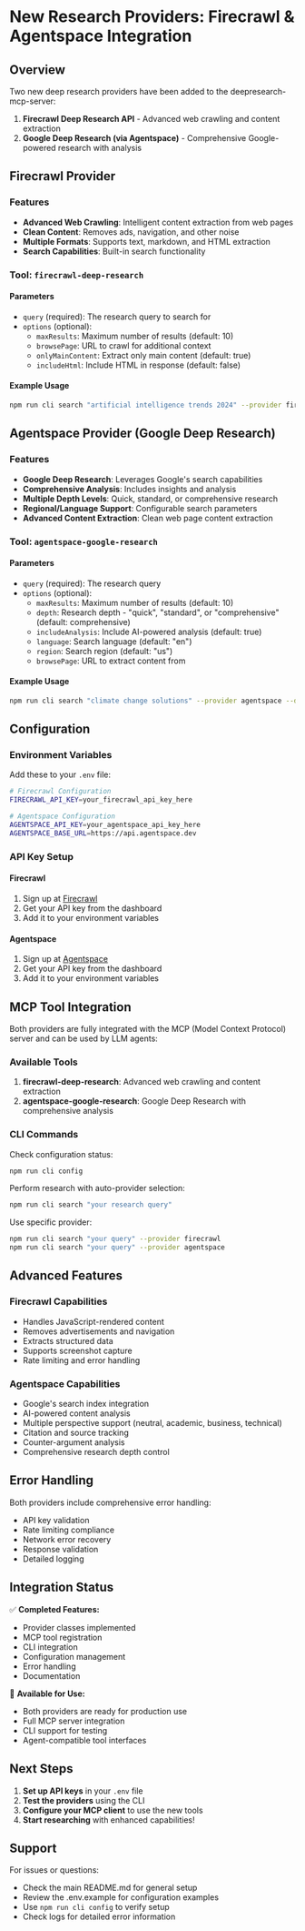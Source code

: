 # New Research Providers: Firecrawl & Agentspace Integration

## Overview

Two new deep research providers have been added to the deepresearch-mcp-server:

1. **Firecrawl Deep Research API** - Advanced web crawling and content extraction
2. **Google Deep Research (via Agentspace)** - Comprehensive Google-powered research with analysis

## Firecrawl Provider

### Features
- **Advanced Web Crawling**: Intelligent content extraction from web pages
- **Clean Content**: Removes ads, navigation, and other noise
- **Multiple Formats**: Supports text, markdown, and HTML extraction
- **Search Capabilities**: Built-in search functionality

### Tool: `firecrawl-deep-research`

#### Parameters
- `query` (required): The research query to search for
- `options` (optional):
  - `maxResults`: Maximum number of results (default: 10)
  - `browsePage`: URL to crawl for additional context
  - `onlyMainContent`: Extract only main content (default: true)
  - `includeHtml`: Include HTML in response (default: false)

#### Example Usage
```bash
npm run cli search "artificial intelligence trends 2024" --provider firecrawl
```

## Agentspace Provider (Google Deep Research)

### Features
- **Google Deep Research**: Leverages Google's search capabilities
- **Comprehensive Analysis**: Includes insights and analysis
- **Multiple Depth Levels**: Quick, standard, or comprehensive research
- **Regional/Language Support**: Configurable search parameters
- **Advanced Content Extraction**: Clean web page content extraction

### Tool: `agentspace-google-research`

#### Parameters
- `query` (required): The research query
- `options` (optional):
  - `maxResults`: Maximum number of results (default: 10)
  - `depth`: Research depth - "quick", "standard", or "comprehensive" (default: comprehensive)
  - `includeAnalysis`: Include AI-powered analysis (default: true)
  - `language`: Search language (default: "en")
  - `region`: Search region (default: "us")
  - `browsePage`: URL to extract content from

#### Example Usage
```bash
npm run cli search "climate change solutions" --provider agentspace --depth comprehensive
```

## Configuration

### Environment Variables

Add these to your `.env` file:

```bash
# Firecrawl Configuration
FIRECRAWL_API_KEY=your_firecrawl_api_key_here

# Agentspace Configuration
AGENTSPACE_API_KEY=your_agentspace_api_key_here
AGENTSPACE_BASE_URL=https://api.agentspace.dev
```

### API Key Setup

#### Firecrawl
1. Sign up at [Firecrawl](https://firecrawl.dev)
2. Get your API key from the dashboard
3. Add it to your environment variables

#### Agentspace
1. Sign up at [Agentspace](https://agentspace.dev)
2. Get your API key from the dashboard
3. Add it to your environment variables

## MCP Tool Integration

Both providers are fully integrated with the MCP (Model Context Protocol) server and can be used by LLM agents:

### Available Tools

1. **firecrawl-deep-research**: Advanced web crawling and content extraction
2. **agentspace-google-research**: Google Deep Research with comprehensive analysis

### CLI Commands

Check configuration status:
```bash
npm run cli config
```

Perform research with auto-provider selection:
```bash
npm run cli search "your research query"
```

Use specific provider:
```bash
npm run cli search "your query" --provider firecrawl
npm run cli search "your query" --provider agentspace
```

## Advanced Features

### Firecrawl Capabilities
- Handles JavaScript-rendered content
- Removes advertisements and navigation
- Extracts structured data
- Supports screenshot capture
- Rate limiting and error handling

### Agentspace Capabilities  
- Google's search index integration
- AI-powered content analysis
- Multiple perspective support (neutral, academic, business, technical)
- Citation and source tracking
- Counter-argument analysis
- Comprehensive research depth control

## Error Handling

Both providers include comprehensive error handling:
- API key validation
- Rate limiting compliance
- Network error recovery
- Response validation
- Detailed logging

## Integration Status

✅ **Completed Features:**
- Provider classes implemented
- MCP tool registration
- CLI integration
- Configuration management
- Error handling
- Documentation

🔄 **Available for Use:**
- Both providers are ready for production use
- Full MCP server integration
- CLI support for testing
- Agent-compatible tool interfaces

## Next Steps

1. **Set up API keys** in your `.env` file
2. **Test the providers** using the CLI
3. **Configure your MCP client** to use the new tools
4. **Start researching** with enhanced capabilities!

## Support

For issues or questions:
- Check the main README.md for general setup
- Review the .env.example for configuration examples
- Use `npm run cli config` to verify setup
- Check logs for detailed error information
